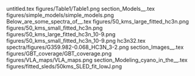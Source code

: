 untitled.tex
figures/Table1/Table1.png
section_Models__.tex
figures/simple_models/simple_models.png
Below_are_some_spectra_of__.tex
figures/50_kms_large_fitted_hc3n.png
figures/50_kms_small_fitted_hc3n.png
figures/50_kms_large_fitted_hc3n_10-9.png
figures/50_kms_small_fitted_hc3n_10-9.png
hc3n32.tex
spectra/figures/G359.982-0.068_HC3N_3-2.png
section_Images__.tex
figures/GBT_coverage/GBT_coverage.png
figures/VLA_maps/VLA_maps.png
section_Modeling_cyano_in_the__.tex
figures/fitted_sleds/50kms_SLED_fit_lowJ.png
